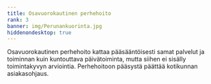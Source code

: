 ```yaml
---
title: Osavuorokautinen perhehoito
rank: 3
banner: img/Perunankuorinta.jpg
hiddenondesktop: true
---
```


Osavuorokautinen perhehoito kattaa pääsääntöisesti samat palvelut ja toiminnan kuin kuntouttava päivätoiminta, mutta siihen ei sisälly toimintakyvyn arviointia. Perhehoitoon pääsystä päättää kotikunnan asiakasohjaus.
